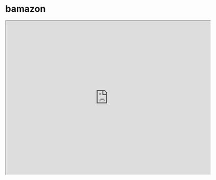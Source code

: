 # bamazon

<iframe src="https://drive.google.com/file/d/1qceA4Q22mcD2jbQFmDtfjAelLaHvp9LI/preview" width="640" height="480"></iframe>
